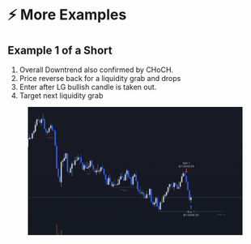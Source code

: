 # ⚡ More Examples

## Example 1 of a Short

1. Overall Downtrend also confirmed by CHoCH.
2. Price reverse back for a liquidity grab and drops
3. Enter after LG bullish candle is taken out.
4. Target next liquidity grab

<figure><img src="../../.gitbook/assets/image (1).png" alt=""><figcaption></figcaption></figure>


